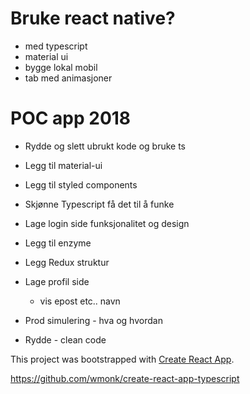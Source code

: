 # Bruke react native?
- med typescript
- material ui
- bygge lokal mobil
- tab med animasjoner

# POC app 2018

- Rydde og slett ubrukt kode og bruke ts
- Legg til material-ui
- Legg til styled components 

- Skjønne Typescript få det til å funke

- Lage login side funksjonalitet og design

- Legg til enzyme
- Legg Redux struktur

- Lage profil side
	- vis epost etc.. navn

- Prod simulering - hva og hvordan	
- Rydde - clean code



This project was bootstrapped with [Create React App](https://github.com/facebookincubator/create-react-app).

https://github.com/wmonk/create-react-app-typescript
